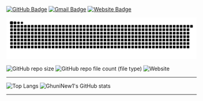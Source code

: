 [![GitHub Badge](https://img.shields.io/badge/-@GhuniNew1-%23181717?style=flat&logo=github)](https://github.com/GhuniNew1) [![Gmail Badge](https://img.shields.io/badge/-aakanun43@hmail.com-c14438?style=flat&logo=Gmail&logoColor=white&link=mailto:aakanun43@hmail.com)](mailto:aakanun43@hmail.com) [![Website Badge](https://img.shields.io/website?color=0ab9e6&style=flat&up_message=sky.bigbrain-studio.com&url=http%3A%2F%2Fsky.bigbrain-studio.com%2F)](https://sky.bigbrain-studio.com) 

<picture>
 <source media="(prefers-color-scheme: dark)" srcset="https://raw.githubusercontent.com/suren-atoyan/suren-atoyan/output/github-contribution-grid-snake-dark.svg">
  <source media="(prefers-color-scheme: light)" srcset="[YOUR-LIGHTMODE-IMAGE](https://raw.githubusercontent.com/suren-atoyan/suren-atoyan/output/github-contribution-grid-snake-dark.svg)">
 <img alt="snake!" src="https://raw.githubusercontent.com/suren-atoyan/suren-atoyan/output/github-contribution-grid-snake-light.svg">
</picture>

![GitHub repo size](https://img.shields.io/github/repo-size/GhuniNew1/GhuniNew1) ![GitHub repo file count (file type)](https://img.shields.io/github/directory-file-count/GhuniNew1/GhuniNew1)
 ![Website](https://img.shields.io/website?url=https%3A%2F%2Fsky.bigbrain-studio.com%2Flogin)
<!--
![Top Langs](https://github-readme-stats.vercel.app/api/top-langs/?username=GhuniNew1&exclude_repo=github-readme-stats,GhuniNew1.github.io&show_icons=true&theme=tokyonight&hide_progress=true)
-->
***
<span></span>
![Top Langs](https://github-readme-stats.vercel.app/api/top-langs/?username=GhuniNew1\&layout=compact&show_icons=false&theme=dark)
![GhuniNew1's GitHub stats](https://github-readme-stats.vercel.app/api?username=GhuniNew1&rank_icon=percentile&layout=compact&show_icons=true&theme=dark)
***



<!-- ![metrics](./github-metrics.svg) -->

<!--
**GhuniNew1/GhuniNew1** is a ✨ _special_ ✨ repository because its `README.md` (this file) appears on your GitHub profile.

Here are some ideas to get you started:

- 🔭 I’m currently working on ...
- 🌱 I’m currently learning ...
- 👯 I’m looking to collaborate on ...
- 🤔 I’m looking for help with ...
- 💬 Ask me about ...
- 📫 How to reach me: ...
- 😄 Pronouns: ...
- ⚡ Fun fact: ...
--> 
